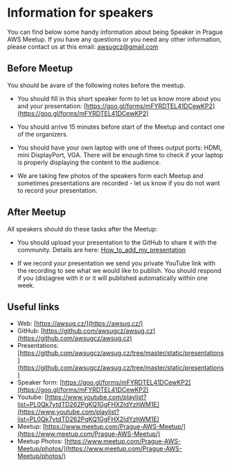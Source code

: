 # Information for speakers

You can find below some handy information about being Speaker in Prague AWS
Meetup. If you have any questions or you need any other information, please
contact us at this email: [awsugcz@gmail.com](mailto:awsugcz@gmail.com)

## Before Meetup

You should be avare of the following notes before the meetup.

* You should fill in this short speaker form to let us know more about you
  and your presentation: [https://goo.gl/forms/mFYRDTEL41DCewKP2](https://goo.gl/forms/mFYRDTEL41DCewKP2)

* You should arrive 15 minutes before start of the Meetup and contact one
  of the organizers.

* You should have your own laptop with one of thees output ports: HDMI, mini
  DisplayPort, VGA. There will be enough time to check if your laptop
  is properly displaying the content to the audience.

* We are taking few photos of the speakers form each Meetup and sometimes
  presentations are recorded - let us know if you do not want to record your
  presentation.

## After Meetup

All speakers should do these tasks after the Meetup:

* You should upload your presentation to the GitHub to share it with
  the community. Details are here: [How_to_add_my_presentation](How_to_add_my_presentation.md)

* If we record your presentation we send you private YouTube link with
  the recording to see what we would like to publish. You should respond if you
  (dis)agree with it or it will published automatically within one week.

## Useful links

* Web: [https://awsug.cz/](https://awsug.cz/)
* GitHub: [https://github.com/awsugcz/awsug.cz](https://github.com/awsugcz/awsug.cz)
* Presentations: [https://github.com/awsugcz/awsug.cz/tree/master/static/presentations](https://github.com/awsugcz/awsug.cz/tree/master/static/presentations)
* Speaker form: [https://goo.gl/forms/mFYRDTEL41DCewKP2](https://goo.gl/forms/mFYRDTEL41DCewKP2)
* Youtube: [https://www.youtube.com/playlist?list=PL0Qk7ytdTD262PgKQ1GgFHX2IdYzhWM1E](https://www.youtube.com/playlist?list=PL0Qk7ytdTD262PgKQ1GgFHX2IdYzhWM1E)
* Meetup: [https://www.meetup.com/Prague-AWS-Meetup/](https://www.meetup.com/Prague-AWS-Meetup/)
* Meetup Photos: [https://www.meetup.com/Prague-AWS-Meetup/photos/](https://www.meetup.com/Prague-AWS-Meetup/photos/)
